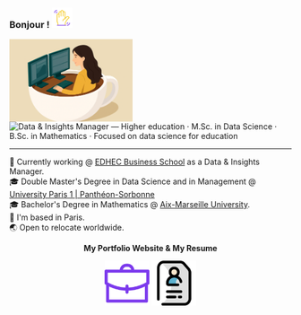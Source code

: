 <h3>
  Bonjour&nbsp;! <img src="assets/img/profile/wave.gif" alt="Hi !" width="36">
</h3>
<img src="assets/img/profile/icon_presentation.png" alt="Portrait de Nadia Mejou" width="220" align="left">

<img src="assets/img/profile/profile_lines_oldname.svg" alt="Data & Insights Manager — Higher education · M.Sc. in Data Science · B.Sc. in Mathematics · Focused on data science for education" width="400">

<br clear="left">

<hr>

💼 Currently working @ <a href="https://www.edhec.edu/fr" target="_blank" rel="noopener noreferrer">EDHEC Business School</a> as a Data & Insights Manager.<br clear="left">
🎓 Double Master's Degree in Data Science and in Management @ <a href="https://www.pantheonsorbonne.fr/" target="_blank" rel="noopener noreferrer">University Paris 1 | Panthéon-Sorbonne</a>
<br clear="left">
🎓 Bachelor's Degree in Mathematics @ <a href="https://sciences.univ-amu.fr/" target="_blank" rel="noopener noreferrer">Aix-Marseille University</a>.<br clear="left">
📍 I'm based in Paris.<br clear="left">
🌏 Open to relocate worldwide.<br clear="left">

<p align="center"><strong>My Portfolio Website &amp; My Resume</strong></p>

<p align="center">
  <img src="https://github.com/namejou/namejou/blob/main/assets/img/profile/portfolio.png" width="80">
  <img src="https://github.com/namejou/namejou/blob/main/assets/img/profile/resume.png" width="80">
</p>

